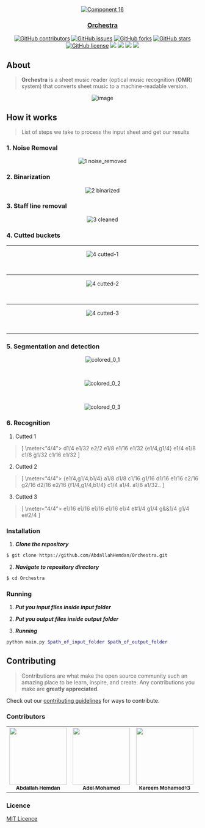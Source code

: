 <div align="center">
<a href="https://github.com/AbdallahHemdan/Orchestra" rel="noopener">
  
  ![Component 16](https://user-images.githubusercontent.com/40190772/104846822-22d3e800-58e5-11eb-9c6c-b7de610bd483.png)


</div>

<h3 align="center">Orchestra</h3>

<div align="center">
  
  [![GitHub contributors](https://img.shields.io/github/contributors/AbdallahHemdan/Orchestra)](https://github.com/AbdallahHemdan/Orchestra/contributors)
  [![GitHub issues](https://img.shields.io/github/issues/AbdallahHemdan/Orchestra)](https://github.com/AbdallahHemdan/Orchestra/issues)
  [![GitHub forks](https://img.shields.io/github/forks/AbdallahHemdan/Orchestra)](https://github.com/AbdallahHemdan/Orchestra/network)
  [![GitHub stars](https://img.shields.io/github/stars/AbdallahHemdan/Orchestra)](https://github.com/AbdallahHemdan/Orchestra/stargazers)
  [![GitHub license](https://img.shields.io/github/license/AbdallahHemdan/Orchestra)](https://github.com/AbdallahHemdan/Orchestra/blob/master/LICENSE)
  <img src="https://img.shields.io/github/languages/count/AbdallahHemdan/Orchestra" />
  <img src="https://img.shields.io/github/languages/top/AbdallahHemdan/Orchestra" />
  <img src="https://img.shields.io/github/languages/code-size/AbdallahHemdan/Orchestra" />
  <img src="https://img.shields.io/github/issues-pr-raw/AbdallahHemdan/Orchestra" />

</div>

## About
> **Orchestra** is a sheet music reader (optical music recognition (**OMR**) system) that converts sheet music to a machine-readable version.

<div align="center">

![image](https://user-images.githubusercontent.com/40190772/104846946-e81e7f80-58e5-11eb-8652-e54b86b46fe1.png)

</div>

## How it works
> List of steps we take to process the input sheet and get our results


### 1. Noise Removal

<div align="center">

![1  noise_removed](https://user-images.githubusercontent.com/40190772/104847172-397b3e80-58e7-11eb-821f-33a83ee60416.png)

</div>


### 2. Binarization

<div align="center">

![2  binarized](https://user-images.githubusercontent.com/40190772/104847174-3aac6b80-58e7-11eb-8c85-eb9747a7c786.png)

</div>


### 3. Staff line removal

<div align="center">

![3  cleaned](https://user-images.githubusercontent.com/40190772/104847175-3b450200-58e7-11eb-8f47-1485b142e434.png)

</div>

### 4. Cutted buckets

<div align="center">

<hr />

![4  cutted-1](https://user-images.githubusercontent.com/40190772/104847181-3f711f80-58e7-11eb-83b4-435373642c8d.png)

<br /><hr />
![4  cutted-2](https://user-images.githubusercontent.com/40190772/104847179-3ed88900-58e7-11eb-8fbe-25a484c63092.png)

<br /><hr />

![4  cutted-3](https://user-images.githubusercontent.com/40190772/104847180-3ed88900-58e7-11eb-959f-817388bade77.png)

<br /><hr />
</div>

### 5. Segmentation and detection

<div align="center">
  
![colored_0_1](https://user-images.githubusercontent.com/40190772/104849087-97f8ea80-58f0-11eb-9b4d-49172eb9d9a5.png)

<br />

![colored_0_2](https://user-images.githubusercontent.com/40190772/104849089-992a1780-58f0-11eb-9fb6-0c0cc6e6dac0.png)

<br />

![colored_0_3](https://user-images.githubusercontent.com/40190772/104849090-99c2ae00-58f0-11eb-9876-4eea7f322e83.png)

  
</div>

### 6. Recognition

1. Cutted 1
> [ \meter<"4/4"> d1/4 e1/32 e2/2 e1/8 e1/16 e1/32 {e1/4,g1/4} e1/4 e1/8 c1/8 g1/32 c1/16 e1/32 ]

2. Cutted 2
> [ \meter<"4/4"> {e1/4,g1/4,b1/4} a1/8 d1/8 c1/16 g1/16 d1/16 e1/16 c2/16 g2/16 d2/16 e2/16 {f1/4,g1/4,b1/4} c1/4 a1/4. a1/8 a1/32.. ]

3. Cutted 3
> [ \meter<"4/4"> e1/16 e1/16 e1/16 e1/16 e1/4 e#1/4 g1/4 g&&1/4 g1/4 e#2/4 ]


### Installation

1. **_Clone the repository_**

```sh
$ git clone https://github.com/AbdallahHemdan/Orchestra.git
```
2. **_Navigate to repository directory_**
```sh
$ cd Orchestra
```


### Running

1. **_Put you input files inside input folder_**
2. **_Put you output files inside output folder_**

3. **_Running_**
```sh
python main.py $path_of_input_folder $path_of_output_folder
```

## Contributing

> Contributions are what make the open source community such an amazing place to be learn, inspire, and create. Any contributions you make are **greatly appreciated**.

Check out our [contributing guidelines](https://github.com/AbdallahHemdan/Orchestra/blob/master/CONTRIBUTING.md) for ways to contribute.

### Contributors
<table>
  <tr>
    <td align="center"><a href="https://github.com/AbdallahHemdan"><img src="https://avatars1.githubusercontent.com/u/40190772?s=460&v=4" width="150px;" alt=""/><br /><sub><b>Abdallah Hemdan</b></sub></a><br /></td>
     <td align="center"><a href="https://github.com/AdelRizq"><img src="https://avatars2.githubusercontent.com/u/40351413?s=460&v=4" width="150px;" alt=""/><br /><sub><b>Adel Mohamed</b></sub></a><br /></td>
     <td align="center"><a href="https://github.com/kareem3m"><img src="https://avatars0.githubusercontent.com/u/45700579?s=400&v=4" width="150px;" alt=""/><br /><sub><b>Kareem Mohamed^3</b></sub></a><br /></td>
     <td align="center"><a href="https://github.com/Mahboub99"><img src="https://avatars3.githubusercontent.com/u/43186742?s=460&v=4" width="150px;" alt=""/><br /><sub><b>Ahmed Mahboub</b></sub></a><br /></td>
  </tr>
 </table>

### Licence
[MIT Licence](https://github.com/AbdallahHemdan/Orchestra/blob/master/LICENSE)
